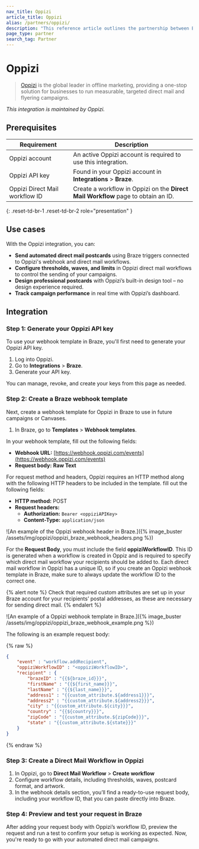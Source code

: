 ```yaml
---
nav_title: Oppizi
article_title: Oppizi 
alias: /partners/oppizi/
description: "This reference article outlines the partnership between Braze and Oppizi."
page_type: partner
search_tag: Partner
---
```


# Oppizi

> [Oppizi](https://www.oppizi.com/) is the global leader in offline marketing, providing a one-stop solution for businesses to run measurable, targeted direct mail and flyering campaigns.

_This integration is maintained by Oppizi._

## Prerequisites

| Requirement                    | Description                                                                   |
| ------------------------------ | ----------------------------------------------------------------------------- |
| Oppizi account                 | An active Oppizi account is required to use this integration.                 |
| Oppizi API key                 | Found in your Oppizi account in **Integrations** > **Braze**.                |
| Oppizi Direct Mail workflow ID | Create a workflow in Oppizi on the **Direct Mail Workflow** page to obtain an ID. |
{: .reset-td-br-1 .reset-td-br-2 role="presentation" }

## Use cases

With the Oppizi integration, you can:

* **Send automated direct mail postcards** using Braze triggers connected to Oppizi's webhook and direct mail workflows.
* **Configure thresholds, waves, and limits** in Oppizi direct mail workflows to control the sending of your campaigns.
* **Design professional postcards** with Oppizi’s built-in design tool – no design experience required.
* **Track campaign performance** in real time with Oppizi’s dashboard.

## Integration

### Step 1: Generate your Oppizi API key 

To use your webhook template in Braze, you'll first need to generate your Oppizi API key.

1. Log into Oppizi.
2. Go to **Integrations** > **Braze**.
3. Generate your API key.

You can manage, revoke, and create your keys from this page as needed.

### Step 2: Create a Braze webhook template

Next, create a webhook template for Oppizi in Braze to use in future campaigns or Canvases.

1. In Braze, go to **Templates** > **Webhook templates**.

In your webhook template, fill out the following fields:

- **Webhook URL:** [https://webhook.oppizi.com/events](https://webhook.oppizi.com/events)
- **Request body:** **Raw Text**

For request method and headers, Oppizi requires an HTTP method along with the following HTTP headers to be included in the template. fill out the following fields:

- **HTTP method:** POST
- **Request headers:**
  - **Authorization:** `Bearer <oppiziAPIKey>`
  - **Content-Type:** `application/json`

![An example of the Oppizi webhook header in Braze.]({% image_buster /assets/img/oppizi/oppizi_braze_webhook_headers.png %})

For the **Request Body**, you must include the field **oppiziWorkflowID**. This ID is generated when a workflow is created in Oppiz and is required to specify which direct mail workflow your recipients should be added to. Each direct mail workflow in Oppizi has a unique ID, so if you create an Oppizi webhook template in Braze, make sure to always update the workflow ID to the correct one.

{% alert note %}
Check that required custom attributes are set up in your Braze account for your recipients’ postal addresses, as these are necessary for sending direct mail.
{% endalert %}

![An example of a Oppizi webhook template in Braze.]({% image_buster /assets/img/oppizi/oppizi_braze_webhook_example.png %})

The following is an example request body:

{% raw %}
```json
{
    "event" : "workflow.addRecipient",
    "oppiziWorkflowID" : "<oppiziWorkflowID>",
    "recipient" : {
        "brazeID" : "{{${braze_id}}}",
        "firstName" : "{{${first_name}}}",
        "lastName" : "{{${last_name}}}",
        "address1" : "{{custom_attribute.${address1}}}",
        "address2" : "{{custom_attribute.${address2}}}",
        "city" : "{{custom_attribute.${city}}}",
        "country" : "{{${country}}}",
        "zipCode" : "{{custom_attribute.${zipCode}}}",
        "state" : "{{custom_attribute.${state}}}"
    }
}
```
{% endraw %}

### Step 3: Create a Direct Mail Workflow in Oppizi

1. In Oppizi, go to **Direct Mail Workflow** > **Create workflow**
2. Configure workflow details, including thresholds, waves, postcard format, and artwork.
3. In the webhook details section, you’ll find a ready-to-use request body, including your workflow ID, that you can paste directly into Braze.

### Step 4: Preview and test your request in Braze

After adding your request body with Oppizi’s workflow ID, preview the request and run a test to confirm your setup is working as expected. Now, you're ready to go with your automated direct mail campaigns.
